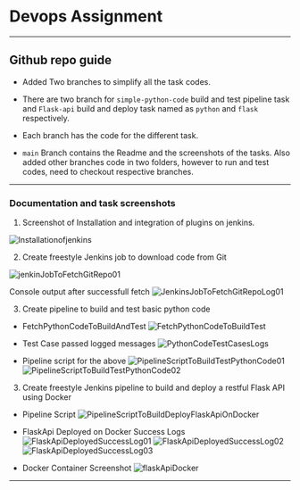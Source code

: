 # Devops Assignment
---

## Github repo guide

* Added Two branches to simplify all the task codes.

* There are two branch for `simple-python-code` build and test pipeline task and `Flask-api` build and deploy task named as `python` and `flask` respectively.

* Each branch has the code for the different task.

* `main` Branch contains the Readme and the screenshots of the tasks. Also added other branches code in two folders, however to run and test codes, need to checkout respective branches. 

---

### Documentation and task screenshots

1. Screenshot of Installation and integration of plugins on jenkins.

![Installationofjenkins](ScreenShots/Installationofjenkins.png)

2. Create freestyle Jenkins job to download code from Git

![jenkinJobToFetchGitRepo01](ScreenShots/jenkinJobToFetchGitRepo01.png)

Console output after successfull fetch
![JenkinsJobToFetchGitRepoLog01](ScreenShots/JenkinsJobToFetchGitRepoLog01.png)

3. Create pipeline to build and test basic python code
- FetchPythonCodeToBuildAndTest
![FetchPythonCodeToBuildTest](ScreenShots/FetchPythonCodeToBuildTest.png)
- Test Case passed logged messages
![PythonCodeTestCasesLogs](ScreenShots/PythonCodeTestCasesLogs.png)

- Pipeline script for the above
![PipelineScriptToBuildTestPythonCode01](ScreenShots/PipelineScriptToBuildTestPythonCode01.png)
![PipelineScriptToBuildTestPythonCode02](ScreenShots/PipelineScriptToBuildTestPythonCode02.png)

3. Create freestyle Jenkins pipeline to build and deploy a restful Flask API using Docker
- Pipeline Script
![PipelineScriptToBuildDeployFlaskApiOnDocker](ScreenShots/PipelineScriptToBuildDeployFlaskApiOnDocker.png)

- FlaskApi Deployed on Docker Success Logs 
![FlaskApiDeployedSuccessLog01](ScreenShots/FlaskApiDeployedSuccessLog01.png)
![FlaskApiDeployedSuccessLog02](ScreenShots/FlaskApiDeployedSuccessLog02.png)
![FlaskApiDeployedSuccessLog03](ScreenShots/FlaskApiDeployedSuccessLog03.png)

- Docker Container Screenshot
![flaskApiDocker](ScreenShots/flaskApiDocker.png)

---
